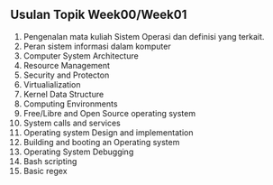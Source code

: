 ## Usulan Topik Week00/Week01

1. Pengenalan mata kuliah Sistem Operasi dan definisi yang terkait.
2. Peran sistem informasi dalam komputer
3. Computer System Architecture
4. Resource Management
5. Security and Protecton
6. Virtualialization
7. Kernel Data Structure
8. Computing Environments
9. Free/Libre and Open Source operating system
10. System calls and services
11. Operating system Design and implementation
12. Building and booting an Operating system
13. Operating System Debugging
14. Bash scripting
15. Basic regex
